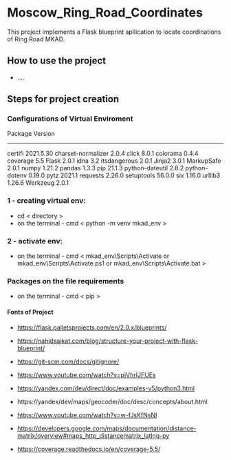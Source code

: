 # Moscow_Ring_Road_Coordinates
This project implements a Flask blueprint apllication to locate coordinations of Ring Road MKAD.

## How to use the project
* ....


## Steps for project creation

### Configurations of Virtual Enviroment

Package            Version
------------------ ---------
certifi            2021.5.30
charset-normalizer 2.0.4
click              8.0.1
colorama           0.4.4
coverage           5.5
Flask              2.0.1
idna               3.2
itsdangerous       2.0.1
Jinja2             3.0.1
MarkupSafe         2.0.1
numpy              1.21.2
pandas             1.3.3
pip                21.1.3
python-dateutil    2.8.2
python-dotenv      0.19.0
pytz               2021.1
requests           2.26.0
setuptools         56.0.0
six                1.16.0
urllib3            1.26.6
Werkzeug           2.0.1

### 1 - creating virtual env: 

* cd < directory > 
* on the terminal - cmd < python -m venv mkad_env >

### 2 - activate env:

* on the terminal - cmd < mkad_env\Scripts\Activate or mkad_env\Scripts\Activate.ps1 or mkad_env\Scripts\Activate.bat >

### Packages on the file requirements
* on the terminal - cmd < pip >

#### Fonts of Project

* https://flask.palletsprojects.com/en/2.0.x/blueprints/

* https://nahidsaikat.com/blog/structure-your-project-with-flask-blueprint/

* https://git-scm.com/docs/gitignore/

* https://www.youtube.com/watch?v=pjVhrIJFUEs

* https://yandex.com/dev/direct/doc/examples-v5/python3.html 

* https://yandex/dev/maps/geocoder/doc/desc/concepts/about.html

* https://www.youtube.com/watch?v=w-fJsKfNsNI

* https://developers.google.com/maps/documentation/distance-matrix/overview#maps_http_distancematrix_latlng-py

 * https://coverage.readthedocs.io/en/coverage-5.5/
